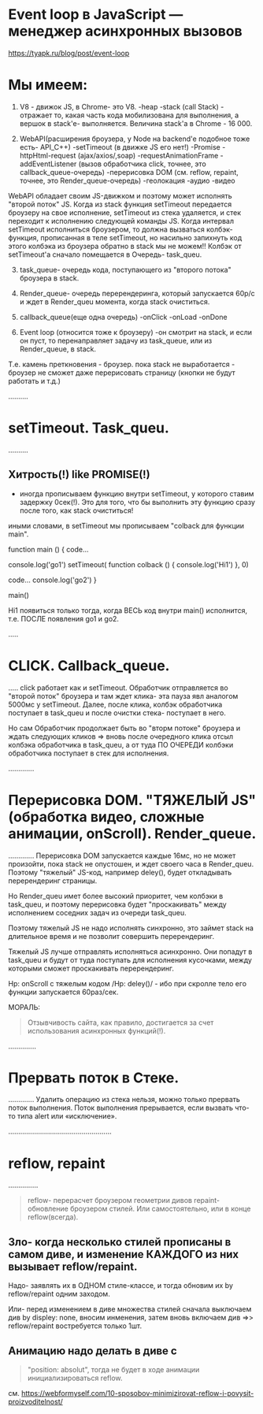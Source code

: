 
# Event loop в JavaScript — менеджер асинхронных вызовов
https://tyapk.ru/blog/post/event-loop

# Мы имеем:
1. V8 - движок JS, в Chrome- это V8.
-heap
-stack (call Stack) - отражает то, какая часть кода мобилизована для выполнения, а вершок в stack'e- выполняется. Величина stack'a в Chrome - 16 000.

2. WebAPI(расширения броузера, у Node на backend'e подобное тоже есть- API_C++)
-setTimeout (в движке JS его нет!)
-Promise
-httpHtml-request (ajax/axios/,soap)
-requestAnimationFrame
-addEventListener (вызов обработчика click, точнее, это callback_queue-очередь)
-перерисовка DOM  (см. reflow, repaint, точнее, это Render_queue-очередь)
-геолокация
-аудио
-видео

WebAPI обладает своим JS-движком и поэтому может исполнять "второй поток" JS.
Когда из stack функция setTimeout передается броузеру на свое исполнение, setTimeout из стека удаляется, и стек переходит к исполнению следующей команды JS.
Когда интервал setTimeout исполниться броузером, то должна вызваться колбэк-функция, прописанная в теле setTimeout,
но насильно запихнуть код этого колбэка из броузера обратно в stack мы не можем!!
Колбэк от setTimeout'a сначало помещается в Очередь- task_queu.

3. task_queue- очередь кода, поступающего из "второго потока" броузера в stack.

4. Render_queue- очередь перерендеринга, который запускается 60р/с и ждет в Render_queu момента, когда stack очиститься.

5. callback_queue(еще одна очередь)
-onClick
-onLoad
-onDone

6. Event loop (относится тоже к броузеру)
-он смотрит на stack, и если он пуст, то перенаправляет задачу из task_queue, или из Render_queue, в stack.



Т.е. камень преткновения - броузер.
пока stack не выработается - броузер не сможет даже перерисовать страницу (кнопки не будут работать и т.д.)


..........
# setTimeout. Task_queu.
..........
## Хитрость(!) like PROMISE(!)
- иногда прописываем функцию внутри setTimeout, у которого ставим задержку 0сек(!). Это для того, что бы выполнить эту функцию сразу после того, как stack очиститься!

иными словами, в setTimeout мы прописываем "colback для функции  main".

function main () {
  code...

  console.log('go1')
  setTimeout( function colback () {
    console.log('Hi1')
  }, 0)

  code...
  console.log('go2')
}

main()

Hi1 появиться только тогда, когда ВЕСЬ код внутри main() исполнится, т.е. ПОСЛЕ появления go1 и go2.



.....
# CLICK. Сallback_queue.
.....
click работает как и setTimeout.
Обработчик отправляется во "второй поток" броузера и там ждет клика- эта пауза явл аналогом 5000мс у setTimeout.
Далее, после клика, колбэк обработчика поступает в task_queu и после очистки стека- поступает в него.

Но сам Обработчик продолжает быть во "вторм потоке" броузера и ждать следующих кликов  => вновь после очередного клика отсыл колбэка обработчика в task_queu, 
а от туда ПО ОЧЕРЕДИ колбэки обработчика поступает в стек для исполнения.



.............
# Перерисовка DOM. "ТЯЖЕЛЫЙ JS"(обработка видео, сложные анимации, оnScroll). Render_queue.
.............
Перерисовка DOM запускается каждые 16мс, но не может произойти, пока stack не опустошен, и ждет своего часа в Render_queu.
Поэтому "тяжелый" JS-код, например deley(), будет откладывать перерендеринг страницы.

Но Render_queu имет более высокий приоритет, чем колбэки в task_queu, 
и поэтому перерисовка будет "проскакивать" между исполнением соседних задач из очереди task_queu.

Поэтому тяжелый JS не надо исполнять синхронно, это займет stack на длительное время и не позволит совершить перерендеринг.

Тяжелый JS лучше отправлять исполняться асинхронно. Они попадут в task_queu и будут от туда поступать для исполнения кусочками, между которыми сможет проскакивать перерендеринг.

Нр: оnScroll с тяжелым кодом /Нр: deley()/ - ибо при скролле тело его функции запускается 60раз/сек.

МОРАЛЬ:
> Отзывчивость сайта, как правило, достигается за счет использования асинхронных функций(!).





..............
# Прервать поток в Стеке.
.............
Удалить операцию из стека нельзя, можно только прервать поток выполнения. 
Поток выполнения прерывается, если вызвать что-то типа alert или «исключение».




....................................................
# reflow, repaint
...............

> reflow- перерасчет броузером геометрии дивов
> repaint-  обновление броузером стилей. Или самостоятельно, или в конце reflow(всегда).

## Зло- когда несколько стилей прописаны в самом диве, и изменение КАЖДОГО из них вызывает reflow/repaint.
Надо- заявлять их в ОДНОМ стиле-классе, и тогда обновим их by reflow/repaint одним заходом.

Или- перед изменением в диве множества стилей сначала выключаем див by 
displey: none, вносим инменения, 
затем вновь включаем див =>>  reflow/repaint востребуется только 1шт.

## Анимацию надо делать в диве с 
> "position: absolut", тогда не будет в ходе анимации инициализироваться reflow.

cм. https://webformyself.com/10-sposobov-minimizirovat-reflow-i-povysit-proizvoditelnost/






